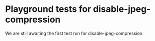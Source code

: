 # Playground tests for disable-jpeg-compression
We are still awaiting the first test run for disable-jpeg-compression.
